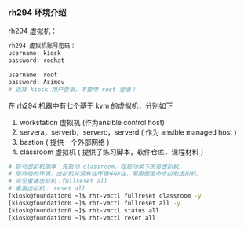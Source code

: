 ### rh294 环境介绍

rh294 虚拟机：

```bash
rh294 虚拟机账号密码：
username: kiosk
password: redhat

username: root
password: Asimov
# 选择 kiosk 用户登录，不要用 root 登录！
```

在 rh294 机器中有七个基于 kvm 的虚拟机，分别如下

1. workstation 虚拟机 (作为ansible control host)
2. servera，serverb，serverc，serverd ( 作为 ansible managed host )
3. bastion ( 提供一个外部网络 )
4. classroom 虚拟机 ( 提供了练习脚本，软件仓库，课程材料 )

```bash
# 启动虚拟机顺序：先启动 classroom，在启动余下所有虚拟机。
# 刚开始的环境，虚拟机并没有在环境中存在，需要使用命令拉取虚拟机。
# 完全重建虚拟机：fullreset all
# 重置虚拟机： reset all
[kiosk@foundation0 ~]$ rht-vmctl fullreset classroom -y
[kiosk@foundation0 ~]$ rht-vmctl fullreset all -y
[kiosk@foundation0 ~]$ rht-vmctl status all
[kiosk@foundation0 ~]$ rht-vmctl reset all

```





















